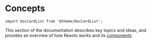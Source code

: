 # Concepts

```mdx-code-block
import DocCardList from '@theme/DocCardList';
```

This section of the documentation describes key topics and ideas, and provides an overview of how Resoto works and its [components](./components/index.md).

<DocCardList />
